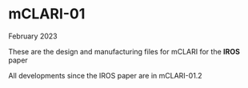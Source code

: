 # mCLARI-01

February 2023

These are the design and manufacturing files for mCLARI for the **IROS** paper



All developments since the IROS paper are in mCLARI-01.2

